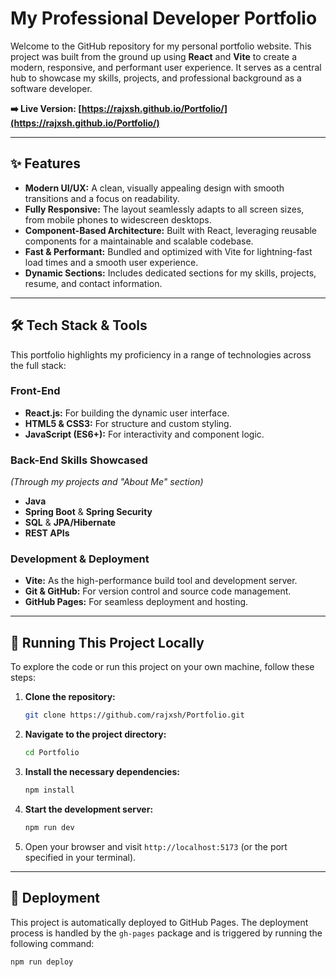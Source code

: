# My Professional Developer Portfolio

Welcome to the GitHub repository for my personal portfolio website. This project was built from the ground up using **React** and **Vite** to create a modern, responsive, and performant user experience. It serves as a central hub to showcase my skills, projects, and professional background as a software developer.

**➡️ Live Version: [https://rajxsh.github.io/Portfolio/](https://rajxsh.github.io/Portfolio/)**

---

## ✨ Features

*   **Modern UI/UX:** A clean, visually appealing design with smooth transitions and a focus on readability.
*   **Fully Responsive:** The layout seamlessly adapts to all screen sizes, from mobile phones to widescreen desktops.
*   **Component-Based Architecture:** Built with React, leveraging reusable components for a maintainable and scalable codebase.
*   **Fast & Performant:** Bundled and optimized with Vite for lightning-fast load times and a smooth user experience.
*   **Dynamic Sections:** Includes dedicated sections for my skills, projects, resume, and contact information.

---

## 🛠️ Tech Stack & Tools

This portfolio highlights my proficiency in a range of technologies across the full stack:

### Front-End
*   **React.js:** For building the dynamic user interface.
*   **HTML5 & CSS3:** For structure and custom styling.
*   **JavaScript (ES6+):** For interactivity and component logic.

### Back-End Skills Showcased
*(Through my projects and "About Me" section)*
*   **Java**
*   **Spring Boot** & **Spring Security**
*   **SQL** & **JPA/Hibernate**
*   **REST APIs**

### Development & Deployment
*   **Vite:** As the high-performance build tool and development server.
*   **Git & GitHub:** For version control and source code management.
*   **GitHub Pages:** For seamless deployment and hosting.

---

## 🚀 Running This Project Locally

To explore the code or run this project on your own machine, follow these steps:

1.  **Clone the repository:**
    ```bash
    git clone https://github.com/rajxsh/Portfolio.git
    ```

2.  **Navigate to the project directory:**
    ```bash
    cd Portfolio
    ```

3.  **Install the necessary dependencies:**
    ```bash
    npm install
    ```

4.  **Start the development server:**
    ```bash
    npm run dev
    ```

5.  Open your browser and visit `http://localhost:5173` (or the port specified in your terminal).

---

## 📜 Deployment

This project is automatically deployed to GitHub Pages. The deployment process is handled by the `gh-pages` package and is triggered by running the following command:

```bash
npm run deploy
